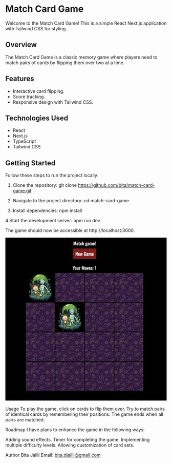 # Match Card Game

Welcome to the Match Card Game! This is a simple React Next.js application with Tailwind CSS for styling.

## Overview

The Match Card Game is a classic memory game where players need to match pairs of cards by flipping them over two at a time.

## Features

- Interactive card flipping.
- Score tracking.
- Responsive design with Tailwind CSS.

## Technologies Used

- React
- Next.js
- TypeScript
- Tailwind CSS

## Getting Started

Follow these steps to run the project locally:

1. Clone the repository:
   git clone https://github.com/bita/match-card-game.git

2. Navigate to the project directory:
   cd match-card-game

3. Install dependencies:
   npm install

4.Start the development server:
  npm run dev

The game should now be accessible at http://localhost:3000.


![Alt text](<Create Next App.png>)

Usage
To play the game, click on cards to flip them over. Try to match pairs of identical cards by remembering their positions. The game ends when all pairs are matched.

Roadmap
I have plans to enhance the game in the following ways:

Adding sound effects.
Timer for completing the game.
Implementing multiple difficulty levels.
Allowing customization of card sets.

Author
Bita Jalili
Email: bita.djalili@gmail.com

